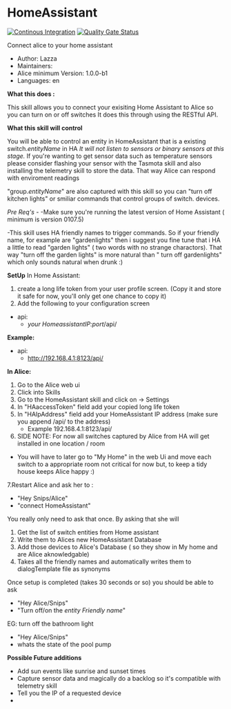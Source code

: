 # HomeAssistant

[![Continous Integration](https://gitlab.com/project-alice-assistant/skills/skill_HomeAssistant/badges/master/pipeline.svg)](https://gitlab.com/project-alice-assistant/skills/skill_HomeAssistant/pipelines/latest) [![Quality Gate Status](https://sonarcloud.io/api/project_badges/measure?project=project-alice-assistant_skill_HomeAssistant&metric=alert_status)](https://sonarcloud.io/dashboard?id=project-alice-assistant_skill_HomeAssistant)

Connect alice to your home assistant

- Author: Lazza
- Maintainers: 
- Alice minimum Version: 1.0.0-b1
- Languages:
    en

**What this does :**

This skill allows you to connect your exisiting Home Assistant to Alice so you can turn on or off switches
It does this through using the RESTful API.

**What this skill will control**

You will be able to control an entity in HomeAssistant that is a existing switch.*entityName* in HA
*It will not listen to sensors or binary sensors at this stage.*
If you're wanting to get sensor data such as temperature sensors please consider flashing your sensor with 
the Tasmota skill and also installing the telemetry skill to store the data. That way Alice can respond with
 enviroment readings

"group.*entityName*" are also captured with this skill so you can "turn off kitchen lights" or smiliar
commands that control groups of switch.<entityName> devices. 

*Pre Req's* -
-Make sure you're running the latest version of Home Assistant ( minimum is version 0107.5)

-This skill uses HA friendly names to trigger commands. So if your friendly name, for example are "gardenlights"
then i suggest you fine tune that i HA a little to read "garden lights" ( two words with no strange charactors). That way 
"turn off the garden lights" is more natural than " turn off gardenlights" which only sounds natural when drunk :)

**SetUp**
In Home Assistant:
1. create a long life token from your user profile screen. (Copy it and store it safe for now, you'll only get one chance to copy it)
2. Add the following to your configuration screen
  - api:
     - *your HomeassistantIP:port*/api/
    
**Example:**
- api:
  - http://192.168.4.1:8123/api/

**In Alice:**

1. Go to the Alice web ui
2. Click into Skills
3. Go to the HomeAssistant skill and click on -> Settings
4. In "HAaccessToken" field add your copied long life token
5. In "HAIpAddress" field add your HomeAssistant IP address (make sure you append /api/ to the address)
    - Example 192.168.4.1:8123/api/
6. SIDE NOTE: For now all switches captured by Alice from HA will get installed in one location / room 
-  You will have to later go to "My Home" in the web Ui and move each switch to a appropriate room not critical
for now but, to keep a tidy house keeps Alice happy :)

7.Restart Alice and ask her to :
- "Hey Snips/Alice"
- "connect HomeAssistant"

You really only need to ask that once. By asking that she will

1. Get the list of switch entities from Home assistant
2. Write them to Alices new HomeAssistant Database
3. Add those devices to Alice's Database ( so they show in My home and are Alice aknowledgable)
4. Takes all the friendly names and automatically writes them to dialogTemplate file as synonyms

Once setup is completed (takes 30 seconds or so) you should be able to ask 
- "Hey Alice/Snips"
- "Turn off/on the *entity Friendly name*"

EG: turn off the bathroom light

- "Hey Alice/Snips"
- whats the state of the pool pump

**Possible Future additions**
- Add sun events like sunrise and sunset times
- Capture sensor data and magically do a backlog so it's compatible with telemetry skill
- Tell you the IP of a requested device
- 
